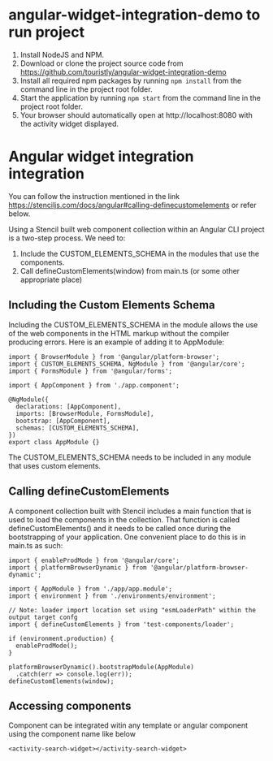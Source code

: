 # angular-widget-integration-demo to run project

1. Install NodeJS and NPM.
2. Download or clone the project source code from https://github.com/touristly/angular-widget-integration-demo
3. Install all required npm packages by running `npm install` from the command line in the project root folder.
4. Start the application by running `npm start` from the command line in the project root folder.
5. Your browser should automatically open at http://localhost:8080 with the activity widget displayed.

# Angular widget integration integration

You can follow the instruction mentioned in the link https://stenciljs.com/docs/angular#calling-definecustomelements or refer below. 

Using a Stencil built web component collection within an Angular CLI project is a two-step process. We need to:

1. Include the CUSTOM_ELEMENTS_SCHEMA in the modules that use the components.
2. Call defineCustomElements(window) from main.ts (or some other appropriate place)

## Including the Custom Elements Schema

Including the CUSTOM_ELEMENTS_SCHEMA in the module allows the use of the web components in the HTML markup without the compiler producing errors. Here is an example of adding it to AppModule:

```
import { BrowserModule } from '@angular/platform-browser';
import { CUSTOM_ELEMENTS_SCHEMA, NgModule } from '@angular/core';
import { FormsModule } from '@angular/forms';

import { AppComponent } from './app.component';

@NgModule({
  declarations: [AppComponent],
  imports: [BrowserModule, FormsModule],
  bootstrap: [AppComponent],
  schemas: [CUSTOM_ELEMENTS_SCHEMA],
})
export class AppModule {}
```

The CUSTOM_ELEMENTS_SCHEMA needs to be included in any module that uses custom elements.

## Calling defineCustomElements

A component collection built with Stencil includes a main function that is used to load the components in the collection. That function is called defineCustomElements() and it needs to be called once during the bootstrapping of your application. One convenient place to do this is in main.ts as such:

```
import { enableProdMode } from '@angular/core';
import { platformBrowserDynamic } from '@angular/platform-browser-dynamic';

import { AppModule } from './app/app.module';
import { environment } from './environments/environment';

// Note: loader import location set using "esmLoaderPath" within the output target confg
import { defineCustomElements } from 'test-components/loader';

if (environment.production) {
  enableProdMode();
}

platformBrowserDynamic().bootstrapModule(AppModule)
  .catch(err => console.log(err));
defineCustomElements(window);
```

## Accessing components

Component can be integrated witin any template or angular component using the component name like below

```
<activity-search-widget></activity-search-widget>
```